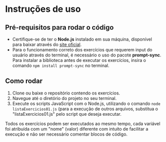 # Instruções de uso
## Pré-requisitos para rodar o código
- Certifique-se de ter o **Node.js** instalado em sua máquina, disponível para baixar através do [site oficial](https://nodejs.org/pt).
- Para o funcionamento correto dos exercícios que requerem input do usuário através do terminal, é necessário o uso do pacote **prompt-sync**. Para instalar a biblioteca antes de executar os exercícios, insira o comando `npm install prompt-sync` no terminal.

## Como rodar
1. Clone ou baixe o repositório contendo os exercícios.
2. Navegue até o diretório do projeto no seu terminal.
3. Execute os scripts JavaScript com o Node.js, utilizando o comando `node listaExercicios01.js` (para a execução de outros arquivos, substitua o "listaExercicios01.js" pelo script que deseja executar.

Todos os exercícios podem ser executados ao mesmo tempo, cada variável foi atribuída com um "nome" (valor) diferente com intuito de facilitar a execução e não ser necessário comentar blocos de código.
